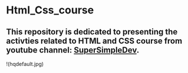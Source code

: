 # Html_Css_course

## This repository is dedicated to presenting the activties related to HTML and CSS course from youtube channel: [SuperSimpleDev](https://www.youtube.com/watch?v=G3e-cpL7ofc).

!(hqdefault.jpg)
